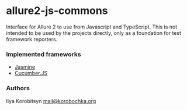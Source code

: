 # allure2-js-commons

Interface for Allure 2 to use from Javascript and TypeScript.
This is not intended to be used by the projects directly, only as a foundation for test framework reporters.

### Implemented frameworks
* [Jasmine](https://github.com/korobochka/jasmine-allure2-reporter)
* [Cucumber.JS](https://github.com/korobochka/cucumberjs-allure2-reporter)

### Authors

Ilya Korobitsyn <mail@korobochka.org>
